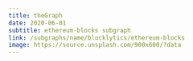 ```yaml
---
title: theGraph
date: 2020-06-01
subtitle: ethereum-blocks subgraph
link: /subgraphs/name/blocklytics/ethereum-blocks
image: https://source.unsplash.com/900x600/?data
---
```

